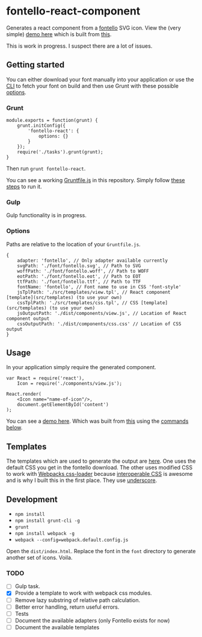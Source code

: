 # fontello-react-component

Generates a react component from a [fontello](http://fontello.com/) SVG icon.
View the (very simple) [demo here](https://mderrick.github.io/fontello-react-component) 
which is built from [this](dist/entry.js).

This is work in progress. I suspect there are a lot of issues.


## Getting started

You can either download your font manually into your application or use the 
[CLI](https://github.com/paulyoung/fontello-cli) to fetch your font on build
and then use Grunt with these possible [options](#options).


### Grunt

```
module.exports = function(grunt) {
    grunt.initConfig({
        'fontello-react': {
            options: {}
        }
    });
    require('./tasks').grunt(grunt);
}
```

Then run `grunt fontello-react`.

You can see a working [Gruntfile.js](Gruntfile.js) in this repository. Simply follow [these steps](#development) to run it.


### Gulp

Gulp functionality is in progress.


### Options

Paths are relative to the location of your `Gruntfile.js`.

```
{
    adapter: 'fontello', // Only adapter available currently
    svgPath: './font/fontello.svg', // Path to SVG
    woffPath: './font/fontello.woff', // Path to WOFF
    eotPath: './font/fontello.eot', // Path to EOT
    ttfPath: './font/fontello.ttf', // Path to TTF
    fontName: 'fontello', // Font name to use in CSS 'font-style'
    jsTplPath: './src/templates/view.tpl', // React component [template](src/templates) (to use your own)
    cssTplPath: './src/templates/css.tpl', // CSS [template](src/templates) (to use your own)
    jsOutputPath: './dist/components/view.js', // Location of React component output
    cssOutputPath: './dist/components/css.css' // Location of CSS output
}
```


## Usage

In your application simply require the generated component.

```
var React = require('react'),
    Icon = require('./components/view.js');

React.render(
    <Icon name="name-of-icon"/>,
    document.getElementById('content')
);
```

You can see a [demo here](https://mderrick.github.io/fontello-react-component).
Which was built from [this](dist/entry.js) using the
[commands below](#description).


## Templates

The templates which are used to generate the output are [here](src/templates).
One uses the default CSS you get in the fontello download. The other uses modified
CSS to work with [Webpacks css-loader](https://github.com/webpack/css-loader#local-scope)
because [interoperable CSS](http://glenmaddern.com/articles/interoperable-css) is awesome
and is why I built this in the first place. They use [underscore](http://underscorejs.org/).


## Development 
- `npm install`
- `npm install grunt-cli -g`
- `grunt`
- `npm install webpack -g`
- `webpack --config=webpack.default.config.js`

Open the `dist/index.html`. Replace the font in the `font` directory to generate
another set of icons. Voila.


### TODO
- [ ] Gulp task.
- [X] Provide a template to work with webpack css modules.
- [ ] Remove lazy substring of relative path calculation.
- [ ] Better error handling, return useful errors.
- [ ] Tests
- [ ] Document the available adapters (only Fontello exists for now)
- [ ] Document the available templates